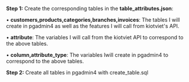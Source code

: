 **Step 1:**
Create the corresponding tables in the **table_attributes.json**:

•  **customers,products,categories,branches,invoices**: The tables I will create in pgadmin4 as well as the features I will call from kiotviet's API.

•  **attribute**: The variables I will call from the kiotviet API to correspond to the above tables.

•  **column,attribute_type**: The variables Iwill create in pgadmin4 to correspond to the above tables.

**Step 2:**
Create all tables in pgadmin4 with create_table.sql
